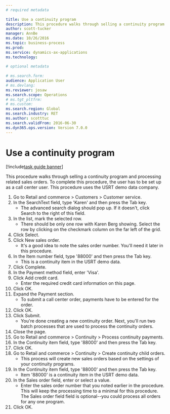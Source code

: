 ```yaml
--- 
# required metadata 
 
title: Use a continuity program
description: This procedure walks through selling a continuity program and processing related sales orders. 
author: scott-tucker
manager: AnnBe 
ms.date: 10/26/2016
ms.topic: business-process 
ms.prod:  
ms.service: dynamics-ax-applications 
ms.technology:  
 
# optional metadata 
 
# ms.search.form:   
audience: Application User 
# ms.devlang:  
ms.reviewer: josaw
ms.search.scope: Operations 
# ms.tgt_pltfrm:  
# ms.custom:  
ms.search.region: Global
ms.search.industry: RET
ms.author: scotttuc
ms.search.validFrom: 2016-06-30 
ms.dyn365.ops.version: Version 7.0.0 
---
```

# Use a continuity program

[!include[task guide banner](../includes/task-guide-banner.md)]

This procedure walks through selling a continuity program and processing related sales orders. To complete this procedure, the user has to be set up as a call center user. This procedure uses the USRT demo data company.

1. Go to Retail and commerce > Customers > Customer service.
2. In the SearchText field, type 'Karen' and then press the Tab key.
    * The advanced search dialog should pop up. If it doesn't, click Search to the right of this field.  
3. In the list, mark the selected row.
    * There should be only one row with Karen Berg showing. Select the row by clicking on the checkmark column on the far left of the grid.  
4. Click Select.
5. Click New sales order.
    * It's a good idea to note the sales order number. You'll need it later in this procedure.  
6. In the Item number field, type '88000' and then press the Tab key.
    * This is a continuity item in the USRT demo data.  
7. Click Complete.
8. In the Payment method field, enter 'Visa'.
9. Click Add credit card.
    * Enter the required credit card information on this page.  
10. Click OK.
11. Expand the Payment section.
    * To submit a call center order, payments have to be entered for the order.  
12. Click OK.
13. Click Submit.
    * You're done creating a new continuity order. Next, you'll run two batch processes that are used to process the continuity orders.  
14. Close the page.
15. Go to Retail and commerce > Continuity > Process continuity payments.
16. In the Continuity item field, type '88000' and then press the Tab key.
17. Click OK.
18. Go to Retail and commerce > Continuity > Create continuity child orders.
    * This process will create new sales orders based on the settings of your continuity programs.  
19. In the Continuity item field, type '88000' and then press the Tab key.
    * Item '88000' is a continuity item in the USRT demo data.  
20. In the Sales order field, enter or select a value.
    * Enter the sales order number that you noted earlier in the procedure. This will keep the processing time to a minimal for this procedure. The Sales order field field is optional--you could process all orders for any one program.  
21. Click OK.

